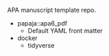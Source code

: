 APA manuscript template repo.

- papaja::apa6_pdf
  - Default YAML front matter
- docker
  - tidyverse
